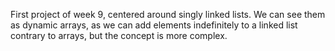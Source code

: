 First project of week 9, centered around singly linked lists.
We can see them as dynamic arrays, as we can add elements indefinitely to a linked list contrary to arrays, but the concept is more complex.
